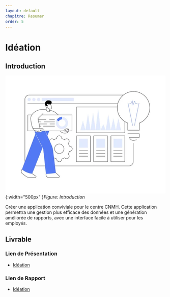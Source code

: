 ```yaml
---
layout: default
chapitre: Resumer
order: 5
---
```


# Idéation
<!-- new slide -->
## Introduction 
![Exposé constructeur](../ideation/images/depositphotos_638306314-stock-illustration-innovation-management-software-abstract-concept.jpg){:width="500px" }*Figure: Introduction*

<!-- note -->

Créer une application conviviale pour le centre CNMH. Cette application permettra une gestion plus efficace des données et une génération améliorée de rapports, avec une interface facile à utiliser pour les employés.

<!-- new slide -->

## Livrable 

### Lien de Présentation
- [Idéation](/besoin/ideation/presentation.html)

### Lien de Rapport
- [Idéation](/besoin/ideation/rapport.html)

<!-- new slide -->


